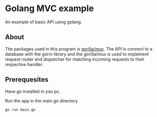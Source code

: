 # Golang MVC example 
An example of basic API using golang.

## About
The packages used in this program is [gorilla/mux](http://github.com/gorilla/mux). The API is connect to a database with the gorm library and the gorilla/mux is used to implement request router and dispatcher for matching incoming requests to their respective handler.

## Prerequesites 
Have go installed in you pc. 

Run the app in the main.go directory 

```
go run main.go
```
